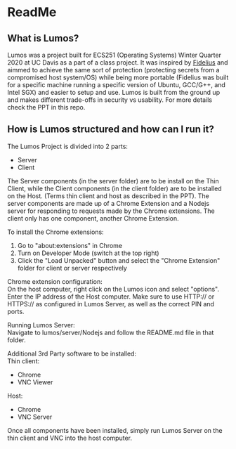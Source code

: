 <h1>ReadMe</h1>
<h2>What is Lumos?</h2>
Lumos was a project built for ECS251 (Operating Systems) Winter Quarter 2020 at UC Davis as a part of a class project. It was inspired by <a href="https://arxiv.org/abs/1809.04774">Fidelius</a> and aimmed to achieve the same sort of protection (protecting secrets from a compromised host system/OS) while being more portable (Fidelius was built for a specific machine running a specific version of Ubuntu, GCC/G++, and Intel SGX) and easier to setup and use. Lumos is built from the ground up and makes different trade-offs in security vs usability. For more details check the PPT in this repo.

<h2>How is Lumos structured and how can I run it?</h2>

The Lumos Project is divided into 2 parts:
<ul>
<li>Server</li>
<li>Client</li>
</ul>

The Server components (in the server folder) are to be install on the Thin Client, while the Client components (in the client folder) are to be installed on the Host. (Terms thin client and host as described in the PPT). The server components are made up of a Chrome Extension and a Nodejs server for responding to requests made by the Chrome extensions. The client only has one component, another Chrome Extension.

To install the Chrome extensions:
<ol>
<li>Go to "about:extensions" in Chrome</li>
<li>Turn on Developer Mode (switch at the top right)</li>
<li>Click the "Load Unpacked" button and select the "Chrome Extension" folder for client or server respectively</li>
</ol>

Chrome extension configuration:<br>
On the host computer, right click on the Lumos icon and select "options". Enter the IP address of the Host computer. Make sure to use HTTP:// or HTTPS:// as configured in Lumos Server, as well as the correct PIN and ports.

Running Lumos Server:<br>
Navigate to lumos/server/Nodejs and follow the README.md file in that folder.

Additional 3rd Party software to be installed: <br>
Thin client:
<ul>
<li>Chrome</li>
<li>VNC Viewer</li>
</ul>
Host:
<ul>
<li>Chrome</li>
<li>VNC Server</li>
</ul>

Once all components have been installed, simply run Lumos Server on the thin client and VNC into the host computer.
